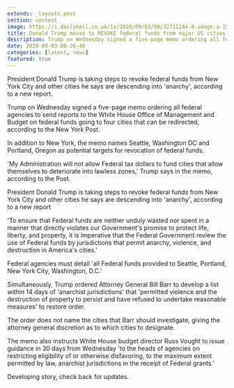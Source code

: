 ```yaml
---
extends: _layouts.post
section: content
image: https://i.dailymail.co.uk/1s/2020/09/03/00/32711244-0-image-a-15_1599088712808.jpg 
title: Donald Trump moves to REVOKE federal funds from major US cities that are anarchist jurisdictions 
description: Trump on Wednesday signed a five-page memo ordering all federal agencies to send reports to the White House Office of Management and Budget on federal funds going to four cities. 
date: 2020-09-03-00-26-40 
categories: [latest, news] 
featured: true 
--- 
```

President Donald Trump is taking steps to revoke federal funds from New York City and other cities he says are descending into 'anarchy', according to a new report.

Trump on Wednesday signed a five-page memo ordering all federal agencies to send reports to the White House Office of Management and Budget on federal funds going to four cities that can be redirected, according to the New York Post.

In addition to New York, the memo names Seattle, Washington DC and Portland, Oregon as potential targets for revocation of federal funds. 

'My Administration will not allow Federal tax dollars to fund cities that allow themselves to deteriorate into lawless zones,' Trump says in the memo, according to the Post.

President Donald Trump is taking steps to revoke federal funds from New York City and other cities he says are descending into 'anarchy', according to a new report

'To ensure that Federal funds are neither unduly wasted nor spent in a manner that directly violates our Government's promise to protect life, liberty, and property, it is imperative that the Federal Government review the use of Federal funds by jurisdictions that permit anarchy, violence, and destruction in America's cities.'

Federal agencies must detail 'all Federal funds provided to Seattle, Portland, New York City, Washington, D.C.'

Simultaneously, Trump ordered Attorney General Bill Barr to develop a list within 14 days of 'anarchist jurisdictions' that 'permitted violence and the destruction of property to persist and have refused to undertake reasonable measures' to restore order.

The order does not name the cities that Barr should investigate, giving the attorney general discretion as to which cities to designate. 

The memo also instructs White House budget director Russ Vought to issue guidance in 30 days from Wednesday 'to the heads of agencies on restricting eligibility of or otherwise disfavoring, to the maximum extent permitted by law, anarchist jurisdictions in the receipt of Federal grants.' 

Developing story, check back for updates. 

